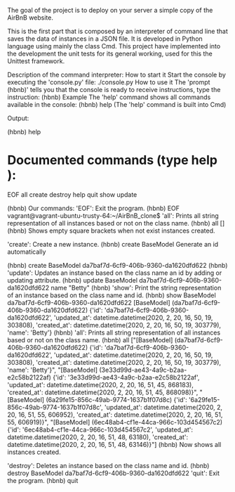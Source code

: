 The goal of the project is to deploy on your server a simple copy of the AirBnB website.

This is the first part that is composed by an interpreter of command line that saves the data of instances in a JSON file. It is developed in Python language using mainly the class Cmd. This project have implemented into the development the unit tests for its general working, used for this the Unittest framework.

Description of the command interpreter:
How to start it Start the console by executing the 'console.py' file:
./console.py
How to use it The 'prompt (hbnb)' tells you that the console is ready to receive instructions, type the instruction:
(hbnb) 
Example The 'help' command shows all commands available in the console:
(hbnb) help
(The 'help' command is built into Cmd)

Output:

(hbnb) help

Documented commands (type help <topic>):
========================================
EOF  all  create  destroy  help  quit  show  update

(hbnb) 
Our commands:
'EOF': Exit the program.
(hbnb) EOF
vagrant@vagrant-ubuntu-trusty-64:~/AirBnB_clone$ 
'all': Prints all string representation of all instances based or not on the class name.
(hbnb) all
[]
(hbnb) 
Shows empty square brackets when not exist instances created.

'create': Create a new instance.
(hbnb) create BaseModel
Generate an id automatically

(hbnb) create BaseModel
da7baf7d-6cf9-406b-9360-da1620dfd622
(hbnb) 
'update': Updates an instance based on the class name an id by adding or updating attribute.
(hbnb) update BaseModel da7baf7d-6cf9-406b-9360-da1620dfd622 name "Betty"
(hbnb) 
'show': Print the string representation of an instance based on the class name and id.
(hbnb) show BaseModel da7baf7d-6cf9-406b-9360-da1620dfd622
[BaseModel] (da7baf7d-6cf9-406b-9360-da1620dfd622) {'id': 'da7baf7d-6cf9-406b-9360-da1620dfd622', 'updated_at': datetime.datetime(2020, 2, 20, 16, 50, 19, 303808), 'created_at': datetime.datetime(2020, 2, 20, 16, 50, 19, 303779), 'name': 'Betty'}
(hbnb) 
'all': Prints all string representation of all instances based or not on the class name.
(hbnb) all
["[BaseModel] (da7baf7d-6cf9-406b-9360-da1620dfd622) {'id': 'da7baf7d-6cf9-406b-9360-da1620dfd622', 'updated_at': datetime.datetime(2020, 2, 20, 16, 50, 19, 303808), 'created_at': datetime.datetime(2020, 2, 20, 16, 50, 19, 303779), 'name': 'Betty'}", "[BaseModel] (3e33d99d-ae43-4a9c-b2aa-e2c58b2122af) {'id': '3e33d99d-ae43-4a9c-b2aa-e2c58b2122af', 'updated_at': datetime.datetime(2020, 2, 20, 16, 51, 45, 868183), 'created_at': datetime.datetime(2020, 2, 20, 16, 51, 45, 868098)}", "[BaseModel] (6a29fe15-856c-49ab-9774-1637b1f07d8c) {'id': '6a29fe15-856c-49ab-9774-1637b1f07d8c', 'updated_at': datetime.datetime(2020, 2, 20, 16, 51, 55, 606952), 'created_at': datetime.datetime(2020, 2, 20, 16, 51, 55, 606919)}", "[BaseModel] (6ec48ab4-cf1e-44ca-966c-103d454567c2) {'id': '6ec48ab4-cf1e-44ca-966c-103d454567c2', 'updated_at': datetime.datetime(2020, 2, 20, 16, 51, 48, 63180), 'created_at': datetime.datetime(2020, 2, 20, 16, 51, 48, 63146)}"]
(hbnb) 
Now shows all instances created.

'destroy': Deletes an instance based on the class name and id.
(hbnb) destroy BaseModel da7baf7d-6cf9-406b-9360-da1620dfd622
'quit': Exit the program.
(hbnb) quit
